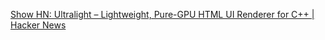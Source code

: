 [Show HN: Ultralight – Lightweight, Pure-GPU HTML UI Renderer for C++ | Hacker News](https://news.ycombinator.com/item?id=17733515)
